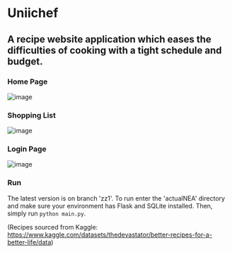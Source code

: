# Uniichef
## A recipe website application which eases the difficulties of cooking with a tight schedule and budget.

### Home Page
![image](https://github.com/user-attachments/assets/db473965-423b-4756-abd4-4165db8e00b7)

### Shopping List
![image](https://github.com/user-attachments/assets/c1f91e2c-a2a5-4d9e-b884-38e06d2362c2)

### Login Page
![image](https://github.com/user-attachments/assets/05fb6f32-b427-4f40-937b-ee0dbe885edf)

### Run
The latest version is on branch 'zz1'.
To run enter the 'actualNEA' directory and make sure your environment has Flask and SQLite installed. Then, simply run `python main.py`.

(Recipes sourced from Kaggle: https://www.kaggle.com/datasets/thedevastator/better-recipes-for-a-better-life/data)
